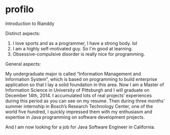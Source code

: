 profilo
=======

Introduction to Rianddy

Distinct aspects:

1. I love sports and as a programmer, I have a strong body. lol
2. I am a highly self-motivated guy. So I'm good at learning.
3. Obsessive-compulsive disorder is really nice for programming.

General aspects: 

My undergraduate major is called “Information Management and Information System”, which is based on programming to build enterprise application so that I lay a solid foundation in this area. 
Now I am a Master of Information Science in University of Pittsburgh and I will graduate on December 14th, 2014. I accumulated lots of real projects’ experiences during this period as you can see on my resume. 
Then during three months’ summer internship in Bosch’s Research Technology Center, one of the world five hundred, I quickly impressed them with my enthusiasm and expertise in Java programming on software development projects. 

And I am now looking for a job for Java Software Engineer in California.
